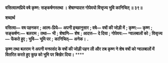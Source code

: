 **वसित्वात्मप्रिये वषे कृष्ण: सङ्कर्षणस्तथा ।** **शेषाण्यादत्त गोपेवयो विसृज्य भुवि कानिचित् ॥ ३९॥** 

**शब्दार्थ** 

**वसित्वा—** **वष पहनकर** **; आत्म-प्रिये—** **अपनी इच्छानुसार** **; वषे—** **वषों की जोड़ी में** **; कृष्ण:—** **कृष्ण** **; सङ्कर्षण:—** **बलराम** **;** **तथा—** **भी** **; शेषाणि—** **शेष** **; आदत्त—** **दे दिया** **; गोपेवय:—** **ग्वालबालों को** **; विसृज्य—** **फेंकते हुए** **; भुवि—** **भूमि पर** **;** **कानिचित्—** **अनेक।** **.** 

**कृष्ण तथा बलराम ने अपनी मनपसंद के वषों की जोड़ी पहन ली और तब कृष्ण ने शेष** **वषों को ग्वालबालों में वितरित करते हुए कुछ को भूमि पर बिखेर दिया।** **** 
